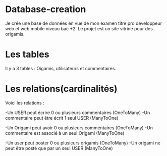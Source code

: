 # Database-creation

Je crée une base de données en vue de mon examen titre pro développeur web et web mobile niveau bac +2. Le projet est un site vitrine pour des origamis.

# Les tables

Il y a 3 tables : Oigamis, utilisateurs et commentaires.

# Les relations(cardinalités)

Voici les relations :

-Un USER peut écrire 0 ou plusieurs commentaires (OneToMany)
-Un commentaire peut être écrit 1 seul USER (ManyToOne)

-Un Origami peut avoir 0 ou plusieurs commentaires (OneToMany)
-Un commentaire est associé à un seul Origami (ManyToOne)

-Un user peut poster 0 ou plusieurs origamis (OneToMany)
-Un origami ne peut être posté que par un seul USER (ManyToOne)
